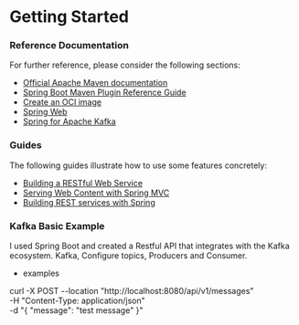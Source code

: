 # Getting Started

### Reference Documentation

For further reference, please consider the following sections:

* [Official Apache Maven documentation](https://maven.apache.org/guides/index.html)
* [Spring Boot Maven Plugin Reference Guide](https://docs.spring.io/spring-boot/docs/3.0.1/maven-plugin/reference/html/)
* [Create an OCI image](https://docs.spring.io/spring-boot/docs/3.0.1/maven-plugin/reference/html/#build-image)
* [Spring Web](https://docs.spring.io/spring-boot/docs/3.0.1/reference/htmlsingle/#web)
* [Spring for Apache Kafka](https://docs.spring.io/spring-boot/docs/3.0.1/reference/htmlsingle/#messaging.kafka)

### Guides

The following guides illustrate how to use some features concretely:

* [Building a RESTful Web Service](https://spring.io/guides/gs/rest-service/)
* [Serving Web Content with Spring MVC](https://spring.io/guides/gs/serving-web-content/)
* [Building REST services with Spring](https://spring.io/guides/tutorials/rest/)

### Kafka Basic Example

I used Spring Boot and created a Restful API that integrates with the Kafka ecosystem.
Kafka, Configure topics, Producers and Consumer.

* examples

curl -X POST --location "http://localhost:8080/api/v1/messages" \
-H "Content-Type: application/json" \
-d "{
\"message\": \"test message\"
}"

